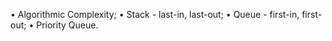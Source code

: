 • Algorithmic Complexity;
• Stack - last-in, last-out;
• Queue - first-in, first-out;
• Priority Queue.
